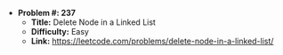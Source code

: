 - **Problem #: 237**
  - **Title:** Delete Node in a Linked List
  - **Difficulty:** Easy
  - **Link:**  https://leetcode.com/problems/delete-node-in-a-linked-list/
